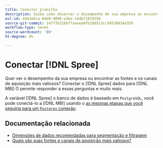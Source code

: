 ```yaml
---
title: Conectar planilha
description: Saiba como observar o desempenho de sua empresa ou encontrar as fontes e os canais de aquisição mais valiosos.
exl-id: d443e6ca-04b0-4090-a3be-14db71819356
source-git-commit: 14777b216bf7aaeea0fb2d0513cc94539034a359
workflow-type: tm+mt
source-wordcount: '89'
ht-degree: 0%

---
```


# Conectar [!DNL Spree]

Quer ver o desempenho da sua empresa ou encontrar as fontes e os canais de aquisição mais valiosos? Conectar o [!DNL Spree] dados para [!DNL MBI] O permite responder a essas perguntas e muito mais.

A variável [!DNL Spree] o banco de dados é baseado em `PostgreSQL`, você pode conectá-lo a [!DNL MBI] usando o [as mesmas etapas que você seguiria para um `Postgres` conexão](../integrations/postgresql.md).

## Documentação relacionada

* [Dimensões de dados recomendadas para segmentação e filtragem](../../../best-practices/segment-filter.md)
* [Quais são suas fontes e canais de aquisição mais valiosos?](../../analysis/most-value-source-channel.md)
